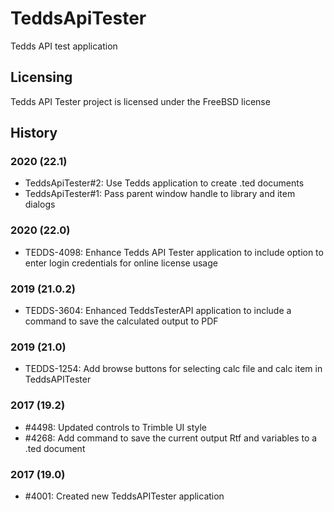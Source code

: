 # TeddsApiTester
Tedds API test application

## Licensing
Tedds API Tester project is licensed under the FreeBSD license

## History
### 2020 (22.1)
* TeddsApiTester#2: Use Tedds application to create .ted documents
* TeddsApiTester#1: Pass parent window handle to library and item dialogs

### 2020 (22.0)
* TEDDS-4098: Enhance Tedds API Tester application to include option to enter login credentials for online license usage

### 2019 (21.0.2)
* TEDDS-3604: Enhanced TeddsTesterAPI application to include a command to save the calculated output to PDF

### 2019 (21.0)
* TEDDS-1254: Add browse buttons for selecting calc file and calc item in TeddsAPITester

### 2017 (19.2)
* #4498: Updated controls to Trimble UI style
* #4268: Add command to save the current output Rtf and variables to a .ted document

### 2017 (19.0)
* #4001: Created new TeddsAPITester application